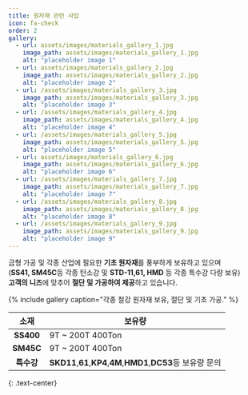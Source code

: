 ```yaml
---
title: 원자재 관련 사업
icon: fa-check
order: 2
gallery:
  - url: assets/images/materials_gallery_1.jpg
    image_path: assets/images/materials_gallery_1.jpg
    alt: "placeholder image 1"
  - url: assets/images/materials_gallery_2.jpg
    image_path: assets/images/materials_gallery_2.jpg
    alt: "placeholder image 2"
  - url: /assets/images/materials_gallery_3.jpg
    image_path: assets/images/materials_gallery_3.jpg
    alt: "placeholder image 3"
  - url: /assets/images/materials_gallery_4.jpg
    image_path: assets/images/materials_gallery_4.jpg
    alt: "placeholder image 4"
  - url: /assets/images/materials_gallery_5.jpg
    image_path: assets/images/materials_gallery_5.jpg
    alt: "placeholder image 5"
  - url: assets/images/materials_gallery_6.jpg
    image_path: assets/images/materials_gallery_6.jpg
    alt: "placeholder image 6"
  - url: /assets/images/materials_gallery_7.jpg
    image_path: assets/images/materials_gallery_7.jpg
    alt: "placeholder image 7"
  - url: /assets/images/materials_gallery_8.jpg
    image_path: assets/images/materials_gallery_8.jpg
    alt: "placeholder image 8"
  - url: /assets/images/materials_gallery_9.jpg
    image_path: assets/images/materials_gallery_9.jpg
    alt: "placeholder image 9"
---
```


금형 가공 및 각종 산업에 필요한 **기초 원자재**를 풍부하게 보유하고 있으며  
(**SS41, SM45C**등 각종 탄소강 및 **STD-11,61, HMD** 등 각종 특수강 다량 보유)  
**고객의 니즈**에 맞추어 **절단 및 가공하여 제공**하고 있습니다.

{% include gallery caption="각종 철강 원자재 보유, 절단 및 기초 가공." %}

소재 | 보유량
:---: |---
**SS400** | 9T ~ 200T 400Ton
**SM45C** | 9T ~ 200T 400Ton
**특수강** | **SKD11**,**61**,**KP4**,**4M**,**HMD1**,**DC53**등 보유량 문의
{: .text-center}